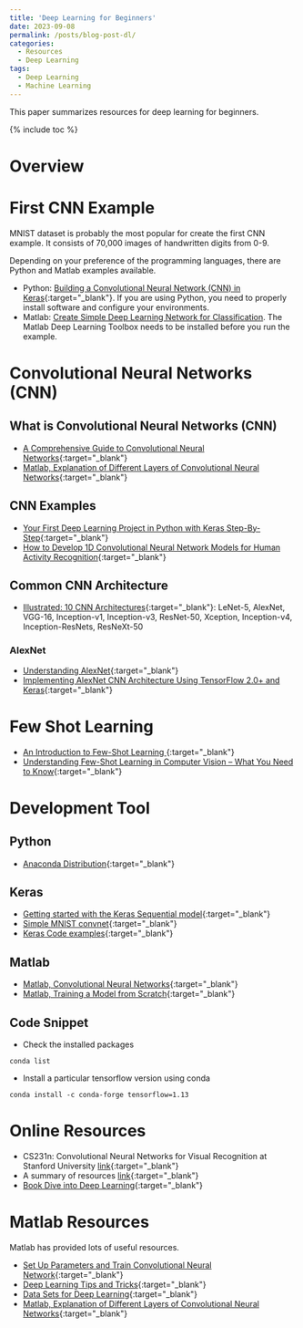 ```yaml
---
title: 'Deep Learning for Beginners'
date: 2023-09-08
permalink: /posts/blog-post-dl/
categories:
  - Resources
  - Deep Learning  
tags:
  - Deep Learning
  - Machine Learning  
---
```


This paper summarizes resources for deep learning for beginners.

{% include toc %}

# Overview

# First CNN Example
MNIST dataset is probably the most popular for create the first CNN example. It consists of 70,000 images of handwritten digits from 0-9.

Depending on your preference of the programming languages, there are Python and Matlab examples available.
* Python: [Building a Convolutional Neural Network (CNN) in Keras](https://towardsdatascience.com/building-a-convolutional-neural-network-cnn-in-keras-329fbbadc5f5){:target="_blank"}. If you are using Python, you need to properly install software and configure your environments.
* Matlab: [Create Simple Deep Learning Network for Classification](https://uk.mathworks.com/help/deeplearning/ug/create-simple-deep-learning-network-for-classification.html). The Matlab Deep Learning Toolbox needs to be installed before you run the example.

# Convolutional Neural Networks (CNN)
## What is Convolutional Neural Networks (CNN)
* [A Comprehensive Guide to Convolutional Neural Networks](https://towardsdatascience.com/a-comprehensive-guide-to-convolutional-neural-networks-the-eli5-way-3bd2b1164a53){:target="_blank"}
* [Matlab, Explanation of Different Layers of Convolutional Neural Networks](https://uk.mathworks.com/help/deeplearning/ug/layers-of-a-convolutional-neural-network.html){:target="_blank"}

## CNN Examples

* [Your First Deep Learning Project in Python with Keras Step-By-Step](https://machinelearningmastery.com/tutorial-first-neural-network-python-keras/){:target="_blank"}
* [How to Develop 1D Convolutional Neural Network Models for Human Activity Recognition](https://machinelearningmastery.com/cnn-models-for-human-activity-recognition-time-series-classification/){:target="_blank"}

## Common CNN Architecture
* [Illustrated: 10 CNN Architectures](https://towardsdatascience.com/illustrated-10-cnn-architectures-95d78ace614d#e276){:target="_blank"}: LeNet-5, AlexNet, VGG-16, Inception-v1, Inception-v3,  ResNet-50, Xception, Inception-v4, Inception-ResNets, ResNeXt-50

### AlexNet
* [Understanding AlexNet](https://www.learnopencv.com/understanding-alexnet/){:target="_blank"}
* [Implementing AlexNet CNN Architecture Using TensorFlow 2.0+ and Keras](https://towardsdatascience.com/implementing-alexnet-cnn-architecture-using-tensorflow-2-0-and-keras-2113e090ad98){:target="_blank"}

# Few Shot Learning
* [An Introduction to Few-Shot Learning
](https://www.analyticsvidhya.com/blog/2021/05/an-introduction-to-few-shot-learning/){:target="_blank"}
* [Understanding Few-Shot Learning in Computer Vision – What You Need to Know](https://neptune.ai/blog/understanding-few-shot-learning-in-computer-vision){:target="_blank"}

# Development Tool
## Python
* [Anaconda Distribution](https://docs.anaconda.com/anaconda/install/){:target="_blank"} 

## Keras
* [Getting started with the Keras Sequential model](https://keras.io/getting-started/sequential-model-guide/){:target="_blank"}
* [Simple MNIST convnet](https://keras.io/examples/vision/mnist_convnet/){:target="_blank"}
* [Keras Code examples](https://keras.io/examples/){:target="_blank"}

## Matlab 
* [Matlab, Convolutional Neural Networks](https://uk.mathworks.com/solutions/deep-learning/convolutional-neural-network.html){:target="_blank"}
* [Matlab, Training a Model from Scratch](https://www.mathworks.com/solutions/deep-learning/examples/training-a-model-from-scratch.html){:target="_blank"}

## Code Snippet
* Check the installed packages
```
conda list
```

* Install a particular tensorflow version using conda
```
conda install -c conda-forge tensorflow=1.13
```



# Online Resources
* CS231n: Convolutional Neural Networks for Visual Recognition at Stanford University [link](http://cs231n.stanford.edu/){:target="_blank"}
* A summary of resources [link](https://towardsdatascience.com/convolutional-neural-network-a-step-by-step-guide-a8b4c88d6943){:target="_blank"}
* [Book Dive into Deep Learning](http://d2l.ai/index.html){:target="_blank"}

# Matlab Resources
Matlab has provided lots of useful resources.
* [Set Up Parameters and Train Convolutional Neural Network](https://www.mathworks.com/help/deeplearning/ug/setting-up-parameters-and-training-of-a-convnet.html){:target="_blank"}
* [Deep Learning Tips and Tricks](https://www.mathworks.com/help/deeplearning/ug/deep-learning-tips-and-tricks.html){:target="_blank"}
* [Data Sets for Deep Learning](https://www.mathworks.com/help/deeplearning/ug/data-sets-for-deep-learning.html){:target="_blank"}
* [Matlab, Explanation of Different Layers of Convolutional Neural Networks](https://uk.mathworks.com/help/deeplearning/ug/layers-of-a-convolutional-neural-network.html){:target="_blank"}